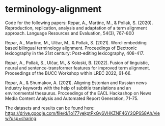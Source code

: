 # terminology-alignment
Code for the following papers:
Repar, A., Martinc, M., \& Pollak, S. (2020). Reproduction, replication, analysis and adaptation of a term alignment approach. Language Resources and Evaluation, 54(3), 767-800

Repar, A., Martinc, M., Ulčar, M., \& Pollak, S. (2021). Word-embedding based bilingual terminology alignment. Proceedings of Electronic lexicography in the 21st century: Post-editing lexicography, 408-417.

Repar, A., Pollak, S., Ulčar, M., \& Koloski, B. (2022). Fusion of linguistic, neural and sentence-transformer features for improved term alignment. Proceedings of the BUCC Workshop within LREC 2022, 61-66.

Repar, A., \& Shumakov, A. (2021). Aligning Estonian and Russian news industry keywords with the help of subtitle translations and an environmental thesaurus. Proceedings of the EACL Hackashop on News Media Content Analysis and Automated Report Generation, 71–75.

The datasets and results can be found here: https://drive.google.com/file/d/1o177yekptPxGy6VHKZNF46Y2QP6S8Ah/view?usp=sharing